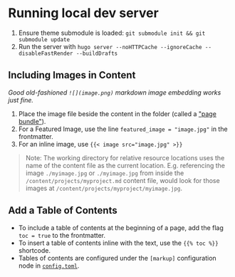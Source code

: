 # Running local dev server
1. Ensure theme submodule is loaded: `git submodule init && git submodule update`
2. Run the server with `hugo server --noHTTPCache --ignoreCache --disableFastRender --buildDrafts`

## Including Images in Content
*Good old-fashioned `![](image.png)` markdown image embedding works just fine.*

1. Place the image file beside the content in the folder (called a ["page bundle"](https://gohugo.io/content-management/page-bundles/)).
2. For a Featured Image, use the line `featured_image = "image.jpg"` in the frontmatter.
3. For an inline image, use `{{< image src="image.jpg" >}}`

> Note: The working directory for relative resource locations uses the name of the content file as the current location. E.g. referencing the image `./myimage.jpg` or `./myimage.jpg` from inside the `/content/projects/myproject.md` content file, would look for those images at `/content/projects/myproject/myimage.jpg`. 

## Add a Table of Contents
- To include a table of contents at the beginning of a page, add the flag `toc = true` to the frontmatter. 
- To insert a table of contents inline with the text, use the `{{% toc %}}` shortcode.
- Tables of contents are configured under the `[markup]` configuration node in [`config.toml`](/config.toml).

